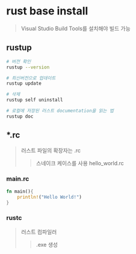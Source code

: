 # rust base install

> Visual Studio Build Tools를 설치해야 빌드 가능

## rustup

```sh
# 버전 확인
rustup --version

# 최신버전으로 업데이트
rustup update

# 삭제
rustup self uninstall

# 로컬에 저장된 러스트 documentation을 읽는 법
rustup doc
```

## \*.rc

> 러스트 파일의 확장자는 .rc
>
> > 스네이크 케이스를 사용 hello_world.rc

### main.rc

```rs
fn main(){
    println!("Hello World!")
}
```

### rustc

> 러스트 컴파일러
>
> > .exe 생성
